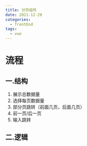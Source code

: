 ```yaml
---
title: 分页组件
date: 2021-12-20
categories:
  - frontEnd
tags:
  - vue
---
```


# 流程

## 一.结构
1. 展示总数据量
2. 选择每页数据量
3. 部分页跳转（前面几页，后面几页）
4. 前一页/后一页
5. 输入跳转
## 二.逻辑
### 